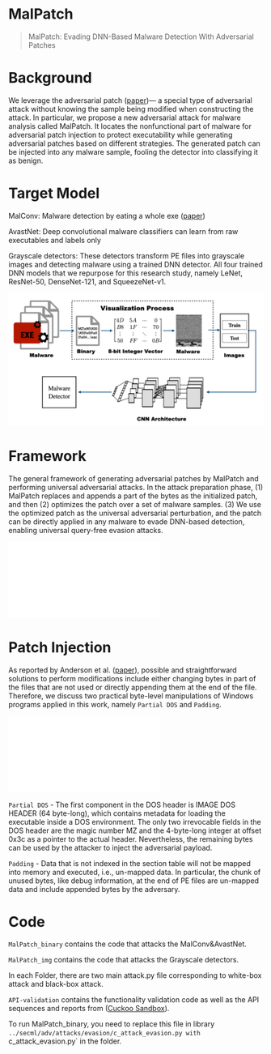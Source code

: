 # MalPatch
> MalPatch: Evading DNN-Based Malware Detection With Adversarial Patches

# Background
We leverage the adversarial patch ([paper](https://arxiv.org/abs/1712.09665))— a special type of adversarial attack without knowing the sample being modified when constructing the attack. In particular, we propose a new adversarial attack for malware analysis called MalPatch. It locates the nonfunctional part of malware for adversarial patch injection to protect executability while generating adversarial patches based on different strategies. The generated patch can be injected into any malware sample, fooling the detector into classifying it as benign.

# Target Model
MalConv: Malware detection by eating a whole exe ([paper](https://arxiv.org/abs/1710.09435))

AvastNet: Deep convolutional malware classifiers can learn from raw executables and labels only

Grayscale detectors: These detectors transform PE files into grayscale images and detecting malware using a trained DNN detector. All four trained DNN models that we repurpose for this research study, namely LeNet, ResNet-50, DenseNet-121, and SqueezeNet-v1.

![image](grayscale.png)

# Framework
The general framework of generating adversarial patches by MalPatch and performing universal adversarial attacks. In the attack preparation phase, (1) MalPatch replaces and appends a part of the bytes as the initialized patch, and then (2) optimizes the patch over a set of malware samples. (3) We use the optimized patch as the universal adversarial perturbation, and the patch can be directly applied in any malware to evade DNN-based detection, enabling universal query-free evasion attacks.

![image](framework.pdf)

# Patch Injection
As reported by Anderson et al. ([paper](https://arxiv.org/abs/1801.08917)), possible and straightforward solutions to perform modifications include either changing bytes in part of the files that are not used or directly appending them at the end of the file. Therefore, we discuss two practical byte-level manipulations of Windows programs applied in this work, namely `Partial DOS` and `Padding`.

![image](peformat.pdf)

`Partial DOS` - The first component in the DOS header is IMAGE DOS HEADER (64 byte-long), which contains metadata for loading the executable inside a DOS environment. The only two irrevocable fields in the DOS header are the magic number MZ and the 4-byte-long integer at offset 0x3c as a pointer to the actual header. Nevertheless, the remaining bytes can be used by the attacker to inject the adversarial payload.

`Padding` - Data that is not indexed in the section table will not be mapped into memory and executed, i.e., un-mapped data. In particular, the chunk of unused bytes, like debug information, at the end of PE files are un-mapped data and include appended bytes by the adversary.

# Code
`MalPatch_binary` contains the code that attacks the MalConv&AvastNet.

`MalPatch_img` contains the code that attacks the Grayscale detectors.

In each Folder, there are two main attack.py file corresponding to white-box attack and black-box attack.

`API-validation` contains the functionality validation code as well as the API sequences and reports from ([Cuckoo Sandbox](https://cuckoosandbox.org/)).

To run MalPatch_binary, you need to replace this file in library `../secml/adv/attacks/evasion/c_attack_evasion.py with `c_attack_evasion.py` in the folder.

